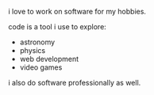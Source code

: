 i love to work on software for my hobbies. 

code is a tool i use to explore:
- astronomy
- physics
- web development
- video games

i also do software professionally as well.
